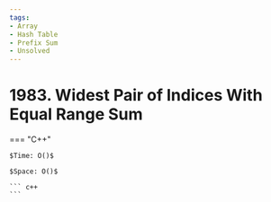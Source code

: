 ```yaml
---
tags:
- Array
- Hash Table
- Prefix Sum
- Unsolved
---
```



# 1983. Widest Pair of Indices With Equal Range Sum

=== "C++"

    $Time: O()$

    $Space: O()$

    ``` c++
    ```